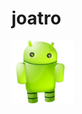 # joatro
<p><img width="100" heigth="100" src="https://github.com/joatro/joatro/blob/8e05f171b656b581da15ace9d76d4279d6361abd/Android-Robot-Background-PNG.png"></p>



